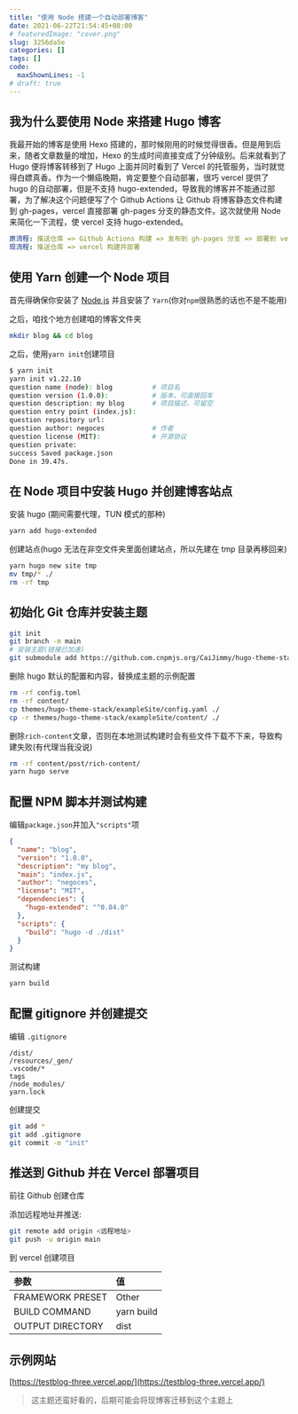```yaml
---
title: "使用 Node 搭建一个自动部署博客"
date: 2021-06-22T21:54:45+08:00
# featuredImage: "cover.png"
slug: 3256da5e
categories: []
tags: []
code:
  maxShownLines: -1
# draft: true
---
```


## 我为什么要使用 Node 来搭建 Hugo 博客

我最开始的博客是使用 Hexo 搭建的，那时候刚用的时候觉得很香。但是用到后来，随者文章数量的增加，Hexo 的生成时间直接变成了分钟级别。后来就看到了 Hugo 便将博客转移到了 Hugo 上面并同时看到了 Vercel 的托管服务，当时就觉得白嫖真香。作为一个懒癌晚期，肯定要整个自动部署，很巧 vercel 提供了 hugo 的自动部署，但是不支持 hugo-extended，导致我的博客并不能通过部署，为了解决这个问题便写了个 Github Actions 让 Github 将博客静态文件构建到 gh-pages，vercel 直接部署 gh-pages 分支的静态文件。这次就使用 Node 来简化一下流程，使 vercel 支持 hugo-extended。

<!--more-->

```yaml
原流程: 推送仓库 => Github Actions 构建 => 发布到 gh-pages 分支 => 部署到 vervel
现流程: 推送仓库 => vercel 构建并部署
```

## 使用 Yarn 创建一个 Node 项目

首先得确保你安装了 [Node.js](https://nodejs.org/zh-cn/) 并且安装了 `Yarn`(你对`npm`很熟悉的话也不是不能用)

之后，咱找个地方创建咱的博客文件夹

```bash
mkdir blog && cd blog
```

之后，使用`yarn init`创建项目

```bash
$ yarn init
yarn init v1.22.10
question name (node): blog          # 项目名
question version (1.0.0):           # 版本，可直接回车
question description: my blog       # 项目描述，可留空
question entry point (index.js):
question repository url:
question author: negoces            # 作者
question license (MIT):             # 开源协议
question private:
success Saved package.json
Done in 39.47s.
```

## 在 Node 项目中安装 Hugo 并创建博客站点

安装 hugo (期间需要代理，TUN 模式的那种)

```bash
yarn add hugo-extended
```

创建站点(hugo 无法在非空文件夹里面创建站点，所以先建在 tmp 目录再移回来)

```bash
yarn hugo new site tmp
mv tmp/* ./
rm -rf tmp
```

## 初始化 Git 仓库并安装主题

```bash
git init
git branch -m main
# 安装主题(链接已加速)
git submodule add https://github.com.cnpmjs.org/CaiJimmy/hugo-theme-stack/ themes/hugo-theme-stack
```

删除 hugo 默认的配置和内容，替换成主题的示例配置

```bash
rm -rf config.toml
rm -rf content/
cp themes/hugo-theme-stack/exampleSite/config.yaml ./
cp -r themes/hugo-theme-stack/exampleSite/content/ ./
```

删除`rich-content`文章，否则在本地测试构建时会有些文件下载不下来，导致构建失败(有代理当我没说)

```bash
rm -rf content/post/rich-content/
yarn hugo serve
```

## 配置 NPM 脚本并测试构建

编辑`package.json`并加入`"scripts"`项

```json
{
  "name": "blog",
  "version": "1.0.0",
  "description": "my blog",
  "main": "index.js",
  "author": "negoces",
  "license": "MIT",
  "dependencies": {
    "hugo-extended": "^0.84.0"
  },
  "scripts": {
    "build": "hugo -d ./dist"
  }
}
```

测试构建

```bash
yarn build
```

## 配置 gitignore 并创建提交

编辑 `.gitignore`

```text
/dist/
/resources/_gen/
.vscode/*
tags
/node_modules/
yarn.lock
```

创建提交

```bash
git add *
git add .gitignore
git commit -m "init"
```

## 推送到 Github 并在 Vercel 部署项目

前往 Github 创建仓库

添加远程地址并推送:

```bash
git remote add origin <远程地址>
git push -u origin main
```

到 vercel 创建项目

| 参数             | 值         |
| :--------------- | :--------- |
| FRAMEWORK PRESET | Other      |
| BUILD COMMAND    | yarn build |
| OUTPUT DIRECTORY | dist       |

## 示例网站

[https://testblog-three.vercel.app/](https://testblog-three.vercel.app/)

> 这主题还蛮好看的，后期可能会将现博客迁移到这个主题上